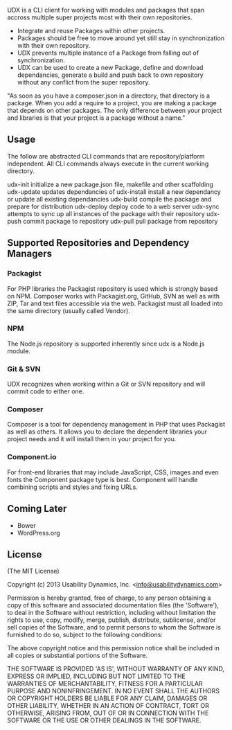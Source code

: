 UDX is a CLI client for working with modules and packages that span accross multiple super projects most with their own repositories. 

 * Integrate and reuse Packages within other projects.
 * Packages should be free to move around yet still stay in synchronization with their own repository.
 * UDX prevents multiple instance of a Package from falling out of synchronization.
 * UDX can be used to create a new Package, define and download dependancies, generate a build and push back to own repository without any conflict from the super repository.


  "As soon as you have a composer.json in a directory, that directory is a package.
  When you add a require to a project, you are making a package that depends on other packages.
  The only difference between your project and libraries is that your project is a package without a name."
  

## Usage
The follow are abstracted CLI commands that are repository/platform independent.
All CLI commands always execute in the current working directory.

  udx-init             initialize a new package.json file, makefile and other scaffolding
  udx-update           updates dependancies of
  udx-install          install a new dependancy or update all existing dependancies
  udx-build            compile the package and prepare for distribution
  udx-deploy           deploy code to a web server
  udx-sync             attempts to sync up all instances of the package with their repository
  udx-push             commit package to repository
  udx-pull             pull package from repository

## Supported Repositories and Dependency Managers

### Packagist
For PHP libraries the Packagist repository is used which is strongly based on NPM.
Composer works with Packagist.org, GitHub, SVN as well as with ZIP, Tar and text files accessible via the web.
Packagist must all loaded into the same directory (usually called Vendor).

### NPM
The Node.js repository is supported inherently since udx is a Node.js module.

### Git & SVN
UDX recognizes when working within a Git or SVN repository and will commit code to either one.

### Composer
Composer is a tool for dependency management in PHP that uses Packagist as well as others.
It allows you to declare the dependent libraries your project needs and it will install them in your project for you.

### Component.io
For front-end libraries that may include JavaScript, CSS, images and even fonts the Component package type is best.
Component will handle combining scripts and styles and fixing URLs.

## Coming Later
 - Bower
 - WordPress.org

## License

(The MIT License)

Copyright (c) 2013 Usability Dynamics, Inc. &lt;info@usabilitydynamics.com&gt;

Permission is hereby granted, free of charge, to any person obtaining
a copy of this software and associated documentation files (the
'Software'), to deal in the Software without restriction, including
without limitation the rights to use, copy, modify, merge, publish,
distribute, sublicense, and/or sell copies of the Software, and to
permit persons to whom the Software is furnished to do so, subject to
the following conditions:

The above copyright notice and this permission notice shall be
included in all copies or substantial portions of the Software.

THE SOFTWARE IS PROVIDED 'AS IS', WITHOUT WARRANTY OF ANY KIND,
EXPRESS OR IMPLIED, INCLUDING BUT NOT LIMITED TO THE WARRANTIES OF
MERCHANTABILITY, FITNESS FOR A PARTICULAR PURPOSE AND NONINFRINGEMENT.
IN NO EVENT SHALL THE AUTHORS OR COPYRIGHT HOLDERS BE LIABLE FOR ANY
CLAIM, DAMAGES OR OTHER LIABILITY, WHETHER IN AN ACTION OF CONTRACT,
TORT OR OTHERWISE, ARISING FROM, OUT OF OR IN CONNECTION WITH THE
SOFTWARE OR THE USE OR OTHER DEALINGS IN THE SOFTWARE.
